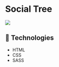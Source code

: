 # Social Tree
<img src="https://media.discordapp.net/attachments/1129232473470029864/1188652614167048292/image.png?ex=659b4e03&is=6588d903&hm=06cb64e862cbdf9fb710d770d0e9cd23f2441912ae12c9b5f25d8ba433353749&=&format=webp&quality=lossless&width=776&height=436">

## 🔨 Technologies
- HTML
- CSS
- SASS